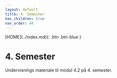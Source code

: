 ```yaml
---
layout: default
title: 4. Semester
has_children: true
nav_order: 40
---
```


<span class="fs-1">
[HOME](../index.md){: .btn .btn-blue }
</span>

# 4. Semester
Undervisnings materiale til modul 4.2 på 4. semester.
